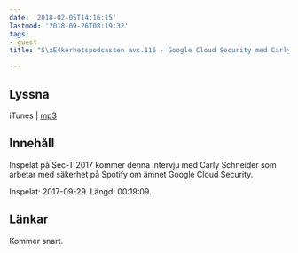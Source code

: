 ```yaml
---
date: '2018-02-05T14:16:15'
lastmod: '2018-09-26T08:19:32'
tags:
- guest
title: "S\xE4kerhetspodcasten avs.116 - Google Cloud Security med Carly Schneider"

---
```

## Lyssna

iTunes \| [mp3](http://traffic.libsyn.com/sakerhetspodcasten/SEC-T_2017_Carly_Schneider.mp3)

## Innehåll

Inspelat på Sec-T 2017 kommer denna intervju med Carly Schneider som arbetar med
säkerhet på Spotify om ämnet Google Cloud Security.

Inspelat: 2017-09-29. Längd: 00:19:09.

## Länkar

Kommer snart.

